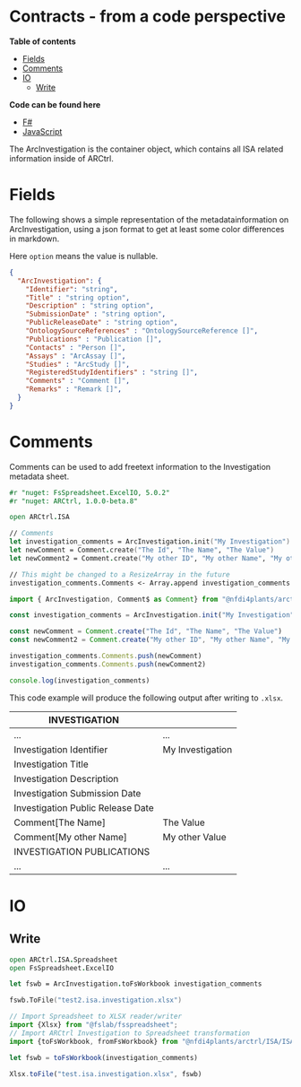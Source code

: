 # Contracts - from a code perspective

**Table of contents**
- [Fields](#fields)
- [Comments](#comments)
- [IO](#io)
  - [Write](#write)

**Code can be found here**
- [F#](/docs/scripts_fsharp/ArcInvestigation.fsx)
- [JavaScript](/docs/scripts_js/ArcInvestigation.js)

The ArcInvestigation is the container object, which contains all ISA related information inside of ARCtrl.

# Fields

The following shows a simple representation of the metadatainformation on ArcInvestigation, using a json format to get at least some color differences in markdown.

Here `option` means the value is nullable.

```json
{
  "ArcInvestigation": {
    "Identifier": "string",
    "Title" : "string option",
    "Description" : "string option",
    "SubmissionDate" : "string option",
    "PublicReleaseDate" : "string option",
    "OntologySourceReferences" : "OntologySourceReference []",
    "Publications" : "Publication []",
    "Contacts" : "Person []",
    "Assays" : "ArcAssay []",
    "Studies" : "ArcStudy []",
    "RegisteredStudyIdentifiers" : "string []",
    "Comments" : "Comment []",
    "Remarks" : "Remark []",
  }  
}
```

# Comments

Comments can be used to add freetext information to the Investigation metadata sheet. 

```fsharp
#r "nuget: FsSpreadsheet.ExcelIO, 5.0.2"
#r "nuget: ARCtrl, 1.0.0-beta.8"

open ARCtrl.ISA

// Comments
let investigation_comments = ArcInvestigation.init("My Investigation")
let newComment = Comment.create("The Id", "The Name", "The Value")
let newComment2 = Comment.create("My other ID", "My other Name", "My other Value")

// This might be changed to a ResizeArray in the future
investigation_comments.Comments <- Array.append investigation_comments.Comments [|newComment; newComment2|]
```

```js
import { ArcInvestigation, Comment$ as Comment} from "@nfdi4plants/arctrl"

const investigation_comments = ArcInvestigation.init("My Investigation")

const newComment = Comment.create("The Id", "The Name", "The Value")
const newComment2 = Comment.create("My other ID", "My other Name", "My other Value")

investigation_comments.Comments.push(newComment)
investigation_comments.Comments.push(newComment2)

console.log(investigation_comments)
```

This code example will produce the following output after writing to `.xlsx`.

| INVESTIGATION                     |                  |
|-----------------------------------|------------------|
| ...                               | ...              |
| Investigation Identifier          | My Investigation |
| Investigation Title               |                  |
| Investigation Description         |                  |
| Investigation Submission Date     |                  |
| Investigation Public Release Date |                  |
| Comment[The Name]                 | The Value        |
| Comment[My other Name]            | My other Value   |
| INVESTIGATION PUBLICATIONS        |                  |
| ...                               | ...              |

# IO

## Write

```fsharp
open ARCtrl.ISA.Spreadsheet
open FsSpreadsheet.ExcelIO

let fswb = ArcInvestigation.toFsWorkbook investigation_comments

fswb.ToFile("test2.isa.investigation.xlsx")
```

```js
// Import Spreadsheet to XLSX reader/writer
import {Xlsx} from "@fslab/fsspreadsheet";
// Import ARCtrl Investigation to Spreadsheet transformation
import {toFsWorkbook, fromFsWorkbook} from "@nfdi4plants/arctrl/ISA/ISA.Spreadsheet/ArcInvestigation.js"

let fswb = toFsWorkbook(investigation_comments)

Xlsx.toFile("test.isa.investigation.xlsx", fswb)
```